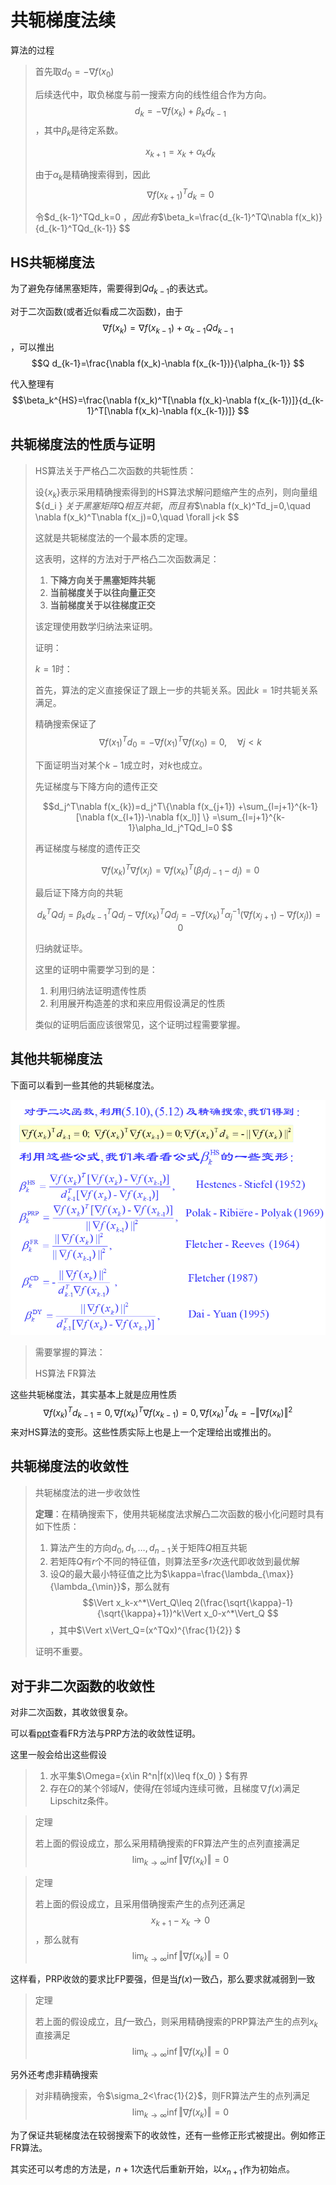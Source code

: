 # 共轭梯度法续

算法的过程

> 首先取$d_0=-\nabla f(x_0)$
>
> 后续迭代中，取负梯度与前一搜索方向的线性组合作为方向。$$d_k=-\nabla f(x_k)+\beta_kd_{k-1} $$，其中$\beta_k$是待定系数。
>
> $$x_{k+1}=x_k+\alpha_kd_k $$
>
> 由于$\alpha_k$是精确搜索得到，因此$$\nabla f(x_{k+1})^Td_k=0 $$
>
> 令$d_{k-1}^TQd_k=0 $，因此有$$\beta_k=\frac{d_{k-1}^TQ\nabla f(x_k)}{d_{k-1}^TQd_{k-1}} $$

## HS共轭梯度法

为了避免存储黑塞矩阵，需要得到$Qd_{k-1}$的表达式。

对于二次函数(或者近似看成二次函数)，由于$$\nabla f(x_k)=\nabla f(x_{k-1})+\alpha_{k-1}Qd_{k-1} $$，可以推出$$Q d_{k-1}=\frac{\nabla f(x_k)-\nabla f(x_{k-1})}{\alpha_{k-1}} $$

代入整理有$$\beta_k^{HS}=\frac{\nabla f(x_k)^T[\nabla f(x_k)-\nabla f(x_{k-1})]}{d_{k-1}^T[\nabla f(x_k)-\nabla f(x_{k-1})]} $$

## 共轭梯度法的性质与证明

> HS算法关于严格凸二次函数的共轭性质：
>
> 设$\{x_k \}$表示采用精确搜索得到的HS算法求解问题缩产生的点列，则向量组$\{d_i \} $关于黑塞矩阵$Q$相互共轭，而且有$$\nabla f(x_k)^Td_j=0,\quad \nabla f(x_k)^T\nabla f(x_j)=0,\quad \forall j<k $$
>
> 这就是共轭梯度法的一个最本质的定理。
>
> 这表明，这样的方法对于严格凸二次函数满足：
> 1. **下降方向关于黑塞矩阵共轭**
> 2. **当前梯度关于以往向量正交**
> 3. **当前梯度关于以往梯度正交**
>
> 该定理使用数学归纳法来证明。
>
> 证明：
>
> $k=1$时：
>
> 首先，算法的定义直接保证了跟上一步的共轭关系。因此$k=1$时共轭关系满足。
>
> 精确搜索保证了$$\nabla f(x_1)^Td_0=-\nabla f(x_1)^T\nabla f(x_0)=0,\quad \forall j<k $$
>
> 下面证明当对某个$k-1$成立时，对$k$也成立。
>
> 先证梯度与下降方向的遗传正交
>
> $$d_j^T\nabla f(x_{k})=d_j^T\{\nabla f(x_{j+1}) +\sum_{l=j+1}^{k-1}[\nabla f(x_{l+1})-\nabla f(x_l)] \} =\sum_{l=j+1}^{k-1}\alpha_ld_j^TQd_l=0 $$
>
> 再证梯度与梯度的遗传正交
>
> $$\nabla f(x_k)^T\nabla f(x_j)=\nabla f(x_k)^T(\beta_{j}d_{j-1}-d_{j})=0 $$
>
> 最后证下降方向的共轭
>
> $$d_{k}^TQd_j=\beta_{k}d_{k-1}^TQd_j-\nabla f(x_{k})^TQd_j= -\nabla f(x_{k})^T\alpha_j^{-1}(\nabla f(x_{j+1})-\nabla f(x_j))=0 $$
>
> 归纳就证毕。
>
> 这里的证明中需要学习到的是：
> 1. 利用归纳法证明遗传性质
> 2. 利用展开构造差的求和来应用假设满足的性质
>
> 类似的证明后面应该很常见，这个证明过程需要掌握。

## 其他共轭梯度法

下面可以看到一些其他的共轭梯度法。

![其他的共轭梯度法](14-1.png)

> 需要掌握的算法：
>
> HS算法
> FR算法

这些共轭梯度法，其实基本上就是应用性质$$\nabla f(x_k)^Td_{k-1}=0,\nabla f(x_k)^T\nabla f(x_{k-1})=0,\nabla f(x_k)^Td_k=-\Vert \nabla f(x_k)\Vert^2 $$来对HS算法的变形。这些性质实际上也是上一个定理给出或推出的。

## 共轭梯度法的收敛性

> 共轭梯度法的进一步收敛性
>
> **定理**：在精确搜索下，使用共轭梯度法求解凸二次函数的极小化问题时具有如下性质：
> 1. 算法产生的方向$d_0,d_1,\dots, d_{n-1}$关于矩阵$Q$相互共轭
> 2. 若矩阵$Q$有$r$个不同的特征值，则算法至多$r$次迭代即收敛到最优解
> 3. 设$Q$的最大最小特征值之比为$\kappa=\frac{\lambda_{\max}}{\lambda_{\min}}$，那么就有$$\Vert x_k-x^*\Vert_Q\leq 2(\frac{\sqrt{\kappa}-1}{\sqrt{\kappa}+1})^k\Vert x_0-x^*\Vert_Q $$，其中$\Vert x\Vert_Q=(x^TQx)^{\frac{1}{2}} $
>
> 证明不重要。

## 对于非二次函数的收敛性

对非二次函数，其收敛很复杂。

可以看[ppt](../ppt/最优化第14讲%20%20%20共轭梯度法(续).ppt)查看FR方法与PRP方法的收敛性证明。

这里一般会给出这些假设

> 1. 水平集$\Omega=\{x\in R^n|f(x)\leq f(x_0) \} $有界
> 2. 存在$\Omega$的某个邻域$N$，使得$f$在邻域内连续可微，且梯度$\nabla f(x)$满足Lipschitz条件。

> 定理
>
> 若上面的假设成立，那么采用精确搜索的FR算法产生的点列直接满足$$\lim_{k\to\infty} \inf\Vert \nabla f(x_k)\Vert=0 $$

> 定理
>
> 若上面的假设成立，且采用借确搜索产生的点列还满足$$x_{k+1}-x_k\to0 $$，那么就有$$\lim_{k\to\infty} \inf\Vert \nabla f(x_k)\Vert=0 $$

这样看，PRP收敛的要求比FP要强，但是当$f(x)$一致凸，那么要求就减弱到一致

> 定理
>
> 若上面的假设成立，且$f$一致凸，则采用精确搜索的PRP算法产生的点列$x_k$直接满足$$\lim_{k\to\infty} \inf\Vert \nabla f(x_k)\Vert=0 $$

另外还考虑非精确搜索

> 对非精确搜索，令$\sigma_2<\frac{1}{2}$，则FR算法产生的点列满足$$\lim_{k\to\infty} \inf\Vert \nabla f(x_k)\Vert=0 $$

为了保证共轭梯度法在较弱搜索下的收敛性，还有一些修正形式被提出。例如修正FR算法。

其实还可以考虑的方法是，$n+1$次迭代后重新开始，以$x_{n+1}$作为初始点。
